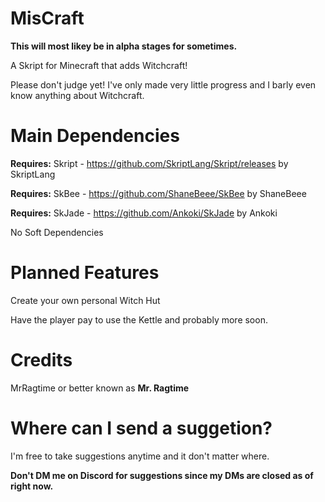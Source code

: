 # MisCraft
**This will most likey be in alpha stages for sometimes.**

A Skript for Minecraft that adds Witchcraft!

Please don't judge yet! I've only made very little progress and I barly even know anything about Witchcraft.

# Main Dependencies
**Requires:** Skript - https://github.com/SkriptLang/Skript/releases	by SkriptLang

**Requires:** SkBee - https://github.com/ShaneBeee/SkBee by ShaneBeee

**Requires:** SkJade - https://github.com/Ankoki/SkJade by Ankoki

No Soft Dependencies

# Planned Features

Create your own personal Witch Hut

Have the player pay to use the Kettle and probably more soon.

# Credits
MrRagtime or better known as **Mr. Ragtime**

# Where can I send a suggetion?

I'm free to take suggestions anytime and it don't matter where.

**Don't DM me on Discord for suggestions since my DMs are closed as of right now.**
